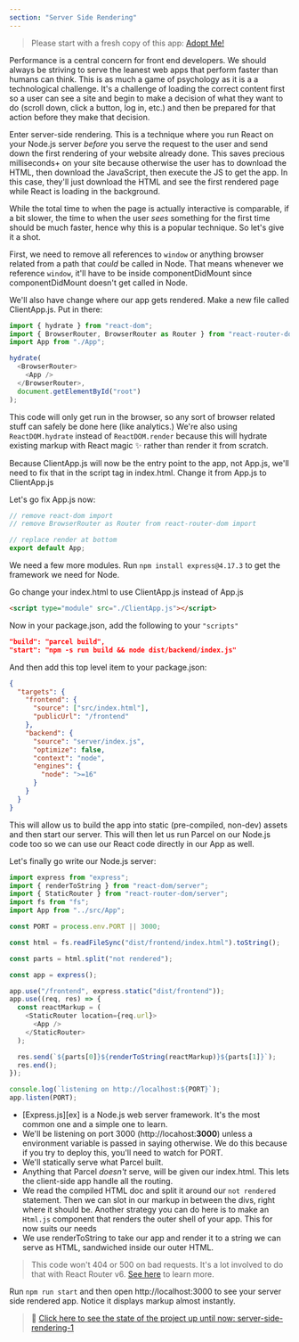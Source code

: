```yaml
---
section: "Server Side Rendering"
---
```


> Please start with a fresh copy of this app: [Adopt Me!][app]

Performance is a central concern for front end developers. We should always be striving to serve the leanest web apps that perform faster than humans can think. This is as much a game of psychology as it is a a technological challenge. It's a challenge of loading the correct content first so a user can see a site and begin to make a decision of what they want to do (scroll down, click a button, log in, etc.) and then be prepared for that action before they make that decision.

Enter server-side rendering. This is a technique where you run React on your Node.js server _before_ you serve the request to the user and send down the first rendering of your website already done. This saves precious milliseconds+ on your site because otherwise the user has to download the HTML, then download the JavaScript, then execute the JS to get the app. In this case, they'll just download the HTML and see the first rendered page while React is loading in the background.

While the total time to when the page is actually interactive is comparable, if a bit slower, the time to when the user _sees_ something for the first time should be much faster, hence why this is a popular technique. So let's give it a shot.

First, we need to remove all references to `window` or anything browser related from a path that _could_ be called in Node. That means whenever we reference `window`, it'll have to be inside componentDidMount since componentDidMount doesn't get called in Node.

We'll also have change where our app gets rendered. Make a new file called ClientApp.js. Put in there:

```javascript
import { hydrate } from "react-dom";
import { BrowserRouter, BrowserRouter as Router } from "react-router-dom";
import App from "./App";

hydrate(
  <BrowserRouter>
    <App />
  </BrowserRouter>,
  document.getElementById("root")
);
```

This code will only get run in the browser, so any sort of browser related stuff can safely be done here (like analytics.) We're also using `ReactDOM.hydrate` instead of `ReactDOM.render` because this will hydrate existing markup with React magic ✨ rather than render it from scratch.

Because ClientApp.js will now be the entry point to the app, not App.js, we'll need to fix that in the script tag in index.html. Change it from App.js to ClientApp.js

Let's go fix App.js now:

```javascript
// remove react-dom import
// remove BrowserRouter as Router from react-router-dom import

// replace render at bottom
export default App;
```

We need a few more modules. Run `npm install express@4.17.3` to get the framework we need for Node.

Go change your index.html to use ClientApp.js instead of App.js

```html
<script type="module" src="./ClientApp.js"></script>
```

Now in your package.json, add the following to your `"scripts"`

```json
"build": "parcel build",
"start": "npm -s run build && node dist/backend/index.js"
```

And then add this top level item to your package.json:

```json
{
  "targets": {
    "frontend": {
      "source": ["src/index.html"],
      "publicUrl": "/frontend"
    },
    "backend": {
      "source": "server/index.js",
      "optimize": false,
      "context": "node",
      "engines": {
        "node": ">=16"
      }
    }
  }
}
```

This will allow us to build the app into static (pre-compiled, non-dev) assets and then start our server. This will then let us run Parcel on our Node.js code too so we can use our React code directly in our App as well.

Let's finally go write our Node.js server:

```javascript
import express from "express";
import { renderToString } from "react-dom/server";
import { StaticRouter } from "react-router-dom/server";
import fs from "fs";
import App from "../src/App";

const PORT = process.env.PORT || 3000;

const html = fs.readFileSync("dist/frontend/index.html").toString();

const parts = html.split("not rendered");

const app = express();

app.use("/frontend", express.static("dist/frontend"));
app.use((req, res) => {
  const reactMarkup = (
    <StaticRouter location={req.url}>
      <App />
    </StaticRouter>
  );

  res.send(`${parts[0]}${renderToString(reactMarkup)}${parts[1]}`);
  res.end();
});

console.log(`listening on http://localhost:${PORT}`);
app.listen(PORT);
```

- [Express.js][ex] is a Node.js web server framework. It's the most common one and a simple one to learn.
- We'll be listening on port 3000 (http://locahost:**3000**) unless a environment variable is passed in saying otherwise. We do this because if you try to deploy this, you'll need to watch for PORT.
- We'll statically serve what Parcel built.
- Anything that Parcel _doesn't_ serve, will be given our index.html. This lets the client-side app handle all the routing.
- We read the compiled HTML doc and split it around our `not rendered` statement. Then we can slot in our markup in between the divs, right where it should be. Another strategy you can do here is to make an `Html.js` component that renders the outer shell of your app. This for now suits our needs
- We use renderToString to take our app and render it to a string we can serve as HTML, sandwiched inside our outer HTML.

> This code won't 404 or 500 on bad requests. It's a lot involved to do that with React Router v6. [See here][rr-issue] to learn more.

Run `npm run start` and then open http://localhost:3000 to see your server side rendered app. Notice it displays markup almost instantly.

> 🏁 [Click here to see the state of the project up until now: server-side-rendering-1][step]

[step]: https://github.com/btholt/citr-v7-project/tree/master/server-side-rendering-1
[app]: https://github.com/btholt/citr-v7-project/tree/master/12-portals-and-refs
[rr-issue]: https://github.com/remix-run/react-router/issues/8286#issuecomment-963845433
